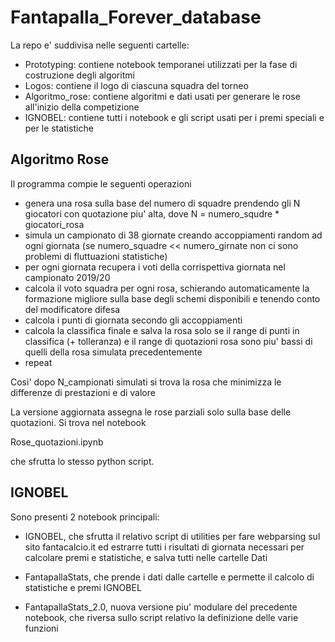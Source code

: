 # Fantapalla_Forever_database

La repo e' suddivisa nelle seguenti cartelle:

- Prototyping: contiene notebook temporanei utilizzati per la fase di costruzione degli algoritmi
- Logos: contiene il logo di ciascuna squadra del torneo
- Algoritmo_rose: contiene algoritmi e dati usati per generare le rose all'inizio della competizione
- IGNOBEL: contiene tutti i notebook e gli script usati per i premi speciali e per le statistiche


## Algoritmo Rose

Il programma compie le seguenti operazioni 

  - genera una rosa sulla base del numero di squadre prendendo gli N giocatori con quotazione piu' alta, dove N = numero_squdre * giocatori_rosa
  - simula un campionato di 38 giornate creando accoppiamenti random ad ogni giornata (se numero_squadre << numero_girnate non ci sono problemi di fluttuazioni statistiche)
  - per ogni giornata recupera i voti della corrispettiva giornata nel campionato 2019/20
  - calcola il voto squadra per ogni rosa, schierando automaticamente la formazione migliore sulla base degli schemi disponibili e tenendo conto del modificatore difesa
  - calcola i punti di giornata secondo gli accoppiamenti
  - calcola la classifica finale e salva la rosa solo se il range di punti in classifica (+ tolleranza) e il range di quotazioni rosa sono piu' bassi di quelli della rosa simulata precedentemente
  - repeat
  
Cosi' dopo N_campionati simulati si trova la rosa che minimizza le differenze di prestazioni e di valore

La versione aggiornata assegna le rose parziali solo sulla base delle quotazioni. Si trova nel notebook 

Rose_quotazioni.ipynb

che sfrutta lo stesso python script.

## IGNOBEL 

Sono presenti 2 notebook principali:

- IGNOBEL, che sfrutta il relativo script di utilities per fare webparsing sul sito fantacalcio.it ed estrarre tutti i risultati di giornata necessari per calcolare premi e statistiche, e salva tutti nelle cartelle Dati

- FantapallaStats, che prende i dati dalle cartelle e permette il calcolo di statistiche e premi IGNOBEL

- FantapallaStats_2.0, nuova versione piu' modulare del precedente notebook, che riversa sullo script relativo la definizione delle varie funzioni
